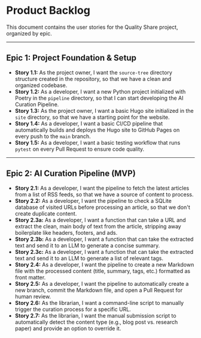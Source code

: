 # Product Backlog

This document contains the user stories for the Quality Share project, organized by epic.

---

## Epic 1: Project Foundation & Setup

*   **Story 1.1:** As the project owner, I want the `source-tree` directory structure created in the repository, so that we have a clean and organized codebase.
*   **Story 1.2:** As a developer, I want a new Python project initialized with Poetry in the `pipeline` directory, so that I can start developing the AI Curation Pipeline.
*   **Story 1.3:** As the project owner, I want a basic Hugo site initialized in the `site` directory, so that we have a starting point for the website.
*   **Story 1.4:** As a developer, I want a basic CI/CD pipeline that automatically builds and deploys the Hugo site to GitHub Pages on every push to the `main` branch.
*   **Story 1.5:** As a developer, I want a basic testing workflow that runs `pytest` on every Pull Request to ensure code quality.

---

## Epic 2: AI Curation Pipeline (MVP)

*   **Story 2.1:** As a developer, I want the pipeline to fetch the latest articles from a list of RSS feeds, so that we have a source of content to process.
*   **Story 2.2:** As a developer, I want the pipeline to check a SQLite database of visited URLs before processing an article, so that we don't create duplicate content.
*   **Story 2.3a:** As a developer, I want a function that can take a URL and extract the clean, main body of text from the article, stripping away boilerplate like headers, footers, and ads.
*   **Story 2.3b:** As a developer, I want a function that can take the extracted text and send it to an LLM to generate a concise summary.
*   **Story 2.3c:** As a developer, I want a function that can take the extracted text and send it to an LLM to generate a list of relevant tags.
*   **Story 2.4:** As a developer, I want the pipeline to create a new Markdown file with the processed content (title, summary, tags, etc.) formatted as front matter.
*   **Story 2.5:** As a developer, I want the pipeline to automatically create a new branch, commit the Markdown file, and open a Pull Request for human review.
*   **Story 2.6:** As the librarian, I want a command-line script to manually trigger the curation process for a specific URL.
*   **Story 2.7:** As the librarian, I want the manual submission script to automatically detect the content type (e.g., blog post vs. research paper) and provide an option to override it.

